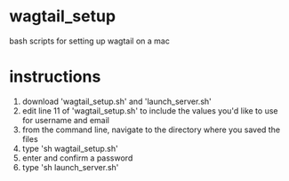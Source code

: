 # wagtail_setup
bash scripts for setting up wagtail on a mac

# instructions
1. download 'wagtail_setup.sh' and 'launch_server.sh'
2. edit line 11 of 'wagtail_setup.sh' to include the values you'd like to use for username and email
3. from the command line, navigate to the directory where you saved the files
4. type 'sh wagtail_setup.sh'
5. enter and confirm a password
6. type 'sh launch_server.sh'
